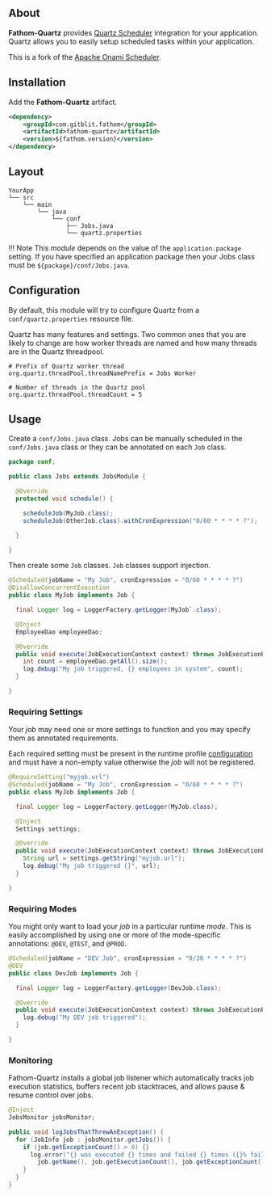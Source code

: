 ## About

**Fathom-Quartz** provides [Quartz Scheduler] integration for your application.  Quartz allows you to easily setup scheduled tasks within your application.

This is a fork of the [Apache Onami Scheduler](https://onami.apache.org/scheduler).

## Installation

Add the **Fathom-Quartz** artifact.

```xml
<dependency>
    <groupId>com.gitblit.fathom</groupId>
    <artifactId>fathom-quartz</artifactId>
    <version>${fathom.version}</version>
</dependency>
```

## Layout

```
YourApp
└── src
    └── main
        └── java
            └── conf
                ├── Jobs.java
                └── quartz.properties
```
!!! Note
    This *module* depends on the value of the `application.package` setting.  If you have specified an application package then your Jobs class must be `${package}/conf/Jobs.java`.

## Configuration

By default, this module will try to configure Quartz from a `conf/quartz.properties` resource file.

Quartz has many features and settings.  Two common ones that you are likely to change are how worker threads are named and how many threads are in the Quartz threadpool.

```properties
# Prefix of Quartz worker thread
org.quartz.threadPool.threadNamePrefix = Jobs Worker

# Number of threads in the Quartz pool
org.quartz.threadPool.threadCount = 5
```

## Usage

Create a `conf/Jobs.java` class.  Jobs can be manually scheduled in the `conf/Jobs.java` class or they can be annotated on each `Job` class.

```java
package conf;

public class Jobs extends JobsModule {

  @Override
  protected void schedule() {

    scheduleJob(MyJob.class);
    scheduleJob(OtherJob.class).withCronExpression("0/60 * * * * ?");

  }

}
```

Then create some `Job` classes.  `Job` classes support injection.

```java
@Scheduled(jobName = "My Job", cronExpression = "0/60 * * * * ?")
@DisallowConcurrentExecution
public class MyJob implements Job {

  final Logger log = LoggerFactory.getLogger(MyJob`.class);

  @Inject
  EmployeeDao employeeDao;

  @Override
  public void execute(JobExecutionContext context) throws JobExecutionException {
    int count = employeeDao.getAll().size();
    log.debug("My job triggered, {} employees in system", count);
  }

}
```

### Requiring Settings

Your *job* may need one or more settings to function and you may specify them as annotated requirements.

Each required setting must be present in the runtime profile [configuration](configuration.md) and must have a non-empty value otherwise the *job* will not be registered.

```java
@RequireSetting("myjob.url")
@Scheduled(jobName = "My Job", cronExpression = "0/60 * * * * ?")
public class MyJob implements Job {

  final Logger log = LoggerFactory.getLogger(MyJob.class);

  @Inject
  Settings settings;

  @Override
  public void execute(JobExecutionContext context) throws JobExecutionException {
    String url = settings.getString("myjob.url");
    log.debug("My job triggered {}", url);
  }

}
```

### Requiring Modes

You might only want to load your *job* in a particular runtime *mode*. This is easily accomplished by using one or more of the mode-specific annotations: `@DEV`, `@TEST`, and `@PROD`.

```java
@Scheduled(jobName = "DEV Job", cronExpression = "0/30 * * * * ?")
@DEV
public class DevJob implements Job {

  final Logger log = LoggerFactory.getLogger(DevJob.class);

  @Override
  public void execute(JobExecutionContext context) throws JobExecutionException {
    log.debug("My DEV job triggered");
  }

}
```

### Monitoring

Fathom-Quartz installs a global job listener which automatically tracks job execution statistics, buffers recent job stacktraces, and allows pause & resume control over jobs.

```java
@Inject
JobsMonitor jobsMonitor;

public void logJobsThatThrewAnException() {
  for (JobInfo job : jobsMonitor.getJobs()) {
    if (job.getExceptionCount() > 0) {}
      log.error("{} was executed {} times and failed {} times ({}% failure rate)",
        job.getName(), job.getExecutionCount(), job.getExceptionCount(), job.getExceptionPercentage());
    }
  }
}
```

[Quartz Scheduler]: http://quartz-scheduler.org/documentation/quartz-2.2.x/quick-start
